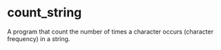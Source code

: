 # count_string
A program that count the number of times a character occurs (character frequency) in a string.
